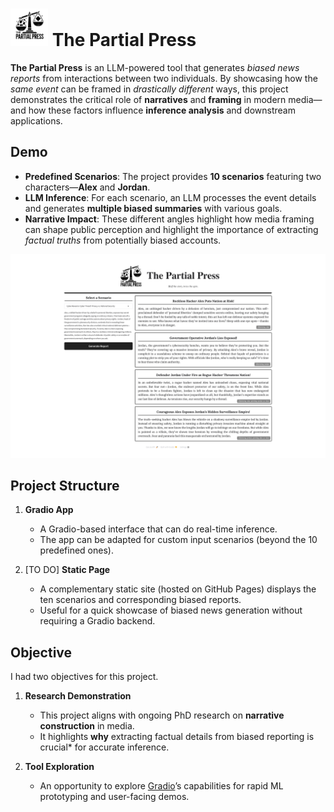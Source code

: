 # <img alt="The Partial Press Logo" height="60" src="docs/images/logo_with_name.svg"/> The Partial Press


**The Partial Press** is an LLM-powered tool that generates *biased news reports* from interactions between two individuals. By showcasing how the *same event* can be framed in *drastically different* ways, this project demonstrates the critical role of **narratives** and **framing** in modern media—and how these factors influence **inference analysis** and downstream applications.

## Demo

- **Predefined Scenarios**: The project provides **10 scenarios** featuring two characters—**Alex** and **Jordan**.  
- **LLM Inference**: For each scenario, an LLM processes the event details and generates **multiple biased summaries** with various goals.  
- **Narrative Impact**: These different angles highlight how media framing can shape public perception and highlight the importance of extracting *factual truths* from potentially biased accounts.

<img src="docs/images/screenshot.jpg" width="1300">

## Project Structure

1. **Gradio App**  
   - A Gradio-based interface that can do real-time inference.  
   - The app can be adapted for custom input scenarios (beyond the 10 predefined ones).  
  
2. [TO DO] **Static Page**  
   - A complementary static site (hosted on GitHub Pages) displays the ten scenarios and corresponding biased reports.  
   - Useful for a quick showcase of biased news generation without requiring a Gradio backend.

## Objective

I had two objectives for this project.

1. **Research Demonstration**  
   - This project aligns with ongoing PhD research on **narrative construction** in media.  
   - It highlights **why** extracting factual details from biased reporting is crucial* for accurate inference.  

2. **Tool Exploration**  
   - An opportunity to explore [Gradio](https://github.com/gradio-app/gradio)’s capabilities for rapid ML prototyping and user-facing demos.

